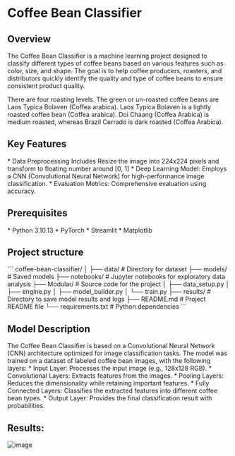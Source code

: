 <h1>Coffee Bean Classifier</h1>


<h2>Overview</h2>
<p>The Coffee Bean Classifier is a machine learning project designed to classify different types of coffee beans based on various features such as color, size, and shape. 
  The goal is to help coffee producers, roasters, and distributors quickly identify the quality and type of coffee beans to ensure consistent product quality.</p>

<p>There are four roasting levels. The green or un-roasted coffee beans are Laos Typica Bolaven (Coffea arabica). 
  Laos Typica Bolaven is a lightly roasted coffee bean (Coffea arabica). 
  Doi Chaang (Coffea Arabica) is medium roasted, whereas Brazil Cerrado is dark roasted (Coffea Arabica).</p>

<h2>Key Features</h2>
* Data Preprocessing
  Includes Resize the image into 224x224 pixels and transform to floating number around [0, 1]
*  Deep Learning Model: Employs a CNN (Convolutional Neural Network) for high-performance image classification.
*  Evaluation Metrics: Comprehensive evaluation using accuracy.

<h2>Prerequisites</h2>
* Python 3.10.13
* PyTorch
* Streamlit
* Matplotlib

<h2>Project structure</h2>
```
coffee-bean-classifier/
│
├── data/                 # Directory for dataset
├── models/               # Saved models
├── notebooks/            # Jupyter notebooks for exploratory data analysis
├── Modular/                  # Source code for the project
│   ├── data_setup.py
│   ├── engine.py
│   ├── model_builder.py
│   └── train.py
├── results/              # Directory to save model results and logs
├── README.md             # Project README file
└── requirements.txt      # Python dependencies
```
  
<h2>Model Description</h2>
The Coffee Bean Classifier is based on a Convolutional Neural Network (CNN) architecture optimized for image classification tasks. The model was trained on a dataset of labeled coffee bean images, with the following layers:
* Input Layer: Processes the input image (e.g., 128x128 RGB).
* Convolutional Layers: Extracts features from the images.
* Pooling Layers: Reduces the dimensionality while retaining important features.
* Fully Connected Layers: Classifies the extracted features into different coffee bean types.
* Output Layer: Provides the final classification result with probabilities.

<h2>Results:</h2>

![image](https://github.com/user-attachments/assets/66f4afc2-cc5f-4ac8-a2f2-640be1b9d0f4)
